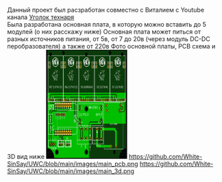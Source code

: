 Данный проект был расзработан совместно с Виталием с Youtube канала  <a href="https://www.youtube.com/channel/UCzI016x7MItBtQCJiSWI7yA" target="_blank">Уголок технаря</a>
<br>
Была разработана основная плата, в которую можно вставить до 5 модулей (о них расскажу ниже)
Основная плата может питься от разных источников питания, от 5в, от 7 до 20в (через модуль DC-DC перобразователя) а также от 220в
Фото основной платы, PCB схема и 3D вид ниже
<img src="https://github.com/White-SinSay/UWC/blob/main/images/main.png" width="189" height="255">
https://github.com/White-SinSay/UWC/blob/main/images/main_pcb.png
https://github.com/White-SinSay/UWC/blob/main/images/main_3d.png

